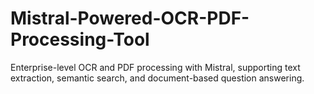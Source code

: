 # Mistral-Powered-OCR-PDF-Processing-Tool
Enterprise-level OCR and PDF processing with Mistral, supporting text extraction, semantic search, and document-based question answering.

